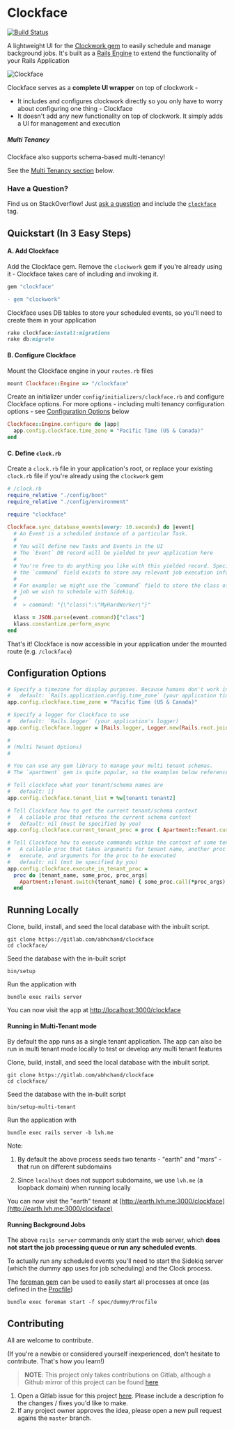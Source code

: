 # Clockface

[![Build Status](https://gitlab.com/abhchand/clockface/badges/master/build.svg)](https://gitlab.com/abhchand/clockface/pipelines)

A lightweight UI for the [Clockwork gem](https://github.com/Rykian/clockwork) to easily schedule and manage background jobs. It's built as a [Rails Engine](http://guides.rubyonrails.org/engines.html) to extend the functionality of your Rails Application

![Clockface](https://gitlab.com/abhchand/clockface/raw/master/meta/screenshot.png)

Clockface serves as a **complete UI wrapper** on top of clockwork -

- It includes and configures clockwork directly so you only have to worry about configuring one thing - Clockface
- It doesn't add any new functionality on top of clockwork. It simply adds a UI for management and execution

##### Multi Tenancy

Clockface also supports schema-based multi-tenancy!

See the [Multi Tenancy section](#multi_tenancy) below.

### Have a Question?

Find us on StackOverflow! Just [ask a question](https://stackoverflow.com/questions/ask) and include the [`clockface`](https://stackoverflow.com/questions/tagged/clockface) tag.


## Quickstart (In 3 Easy Steps)

#### A. Add Clockface

Add the Clockface gem. Remove the `clockwork` gem if you're already using it - Clockface takes care of including and invoking it.

```ruby
gem "clockface"
```

```diff
- gem "clockwork"
```

Clockface uses DB tables to store your scheduled events, so you'll need to create them in your application

```ruby
rake clockface:install:migrations
rake db:migrate
```

#### B. Configure Clockface

Mount the Clockface engine in your `routes.rb` files

```ruby
mount Clockface::Engine => "/clockface"
```

Create an initializer under `config/initializers/clockface.rb` and configure Clockface options. For more options - including multi tenancy configuration options - see [Configuration Options](#configuration_options) below

```ruby
Clockface::Engine.configure do |app|
  app.config.clockface.time_zone = "Pacific Time (US & Canada)"
end
```

#### C. Define `clock.rb`

Create a `clock.rb` file in your application's root, or replace your existing `clock.rb` file if you're already using the `clockwork` gem

```ruby
# /clock.rb
require_relative "./config/boot"
require_relative "./config/environment"

require "clockface"

Clockface.sync_database_events(every: 10.seconds) do |event|
  # An Event is a scheduled instance of a particular Task.
  #
  # You will define new Tasks and Events in the UI
  # The `Event` DB record will be yielded to your application here
  #
  # You're free to do anything you like with this yielded record. Specifically,
  # the `command` field exists to store any relevant job execution information.
  #
  # For example: we might use the `command` field to store the class of the
  # job we wish to schedule with Sidekiq.
  #
  #  > command: "{\"class\":\"MyHardWorker\"}"

  klass = JSON.parse(event.command)["class"]
  klass.constantize.perform_async
end
```

That's it! Clockface is now accessible in your application under the mounted route (e.g. `/clockface`)


## <a name="configuration_options"></a>Configuration Options

```ruby
# Specify a timezone for display purposes. Because humans don't work in UTC.
#   default: `Rails.application.config.time_zone` (your application time zone)
app.config.clockface.time_zone = "Pacific Time (US & Canada)"

# Specify a logger for Clockface to use
#   default: `Rails.logger` (your application's logger)
app.config.clockface.logger = [Rails.logger, Logger.new(Rails.root.join("log", "clockface.log"))]

#
# (Multi Tenant Options)
#

# You can use any gem library to manage your multi tenant schemas.
# The `apartment` gem is quite popular, so the examples below reference configuration using that gem

# Tell clockface what your tenant/schema names are
#   default: []
app.config.clockface.tenant_list = %w[tenant1 tenant2]

# Tell Clockface how to get the current tenant/schema context
#   A callable proc that returns the current schema context
#   default: nil (must be specified by you)
app.config.clockface.current_tenant_proc = proc { Apartment::Tenant.current }

# Tell Clockface how to execute commands within the context of some tenant/schema
#   A callable proc that takes arguments for tenant name, another proc to
#   execute, and arguments for the proc to be executed
#   default: nil (mst be specified by you)
app.config.clockface.execute_in_tenant_proc =
  proc do |tenant_name, some_proc, proc_args|
    Apartment::Tenant.switch(tenant_name) { some_proc.call(*proc_args) }
  end
```

## Running Locally

Clone, build, install, and seed the local database with the inbuilt script.

```
git clone https://gitlab.com/abhchand/clockface
cd clockface/
```

Seed the database with the in-built script

```
bin/setup
```

Run the application with

```
bundle exec rails server
```

You can now visit the app at [http://localhost:3000/clockface](http://localhost:3000/clockface)

#### Running in Multi-Tenant mode

By default the app runs as a single tenant application. The app can also be run in multi tenant mode locally to test or develop any multi tenant features

Clone, build, install, and seed the local database with the inbuilt script.

```
git clone https://gitlab.com/abhchand/clockface
cd clockface/
```

Seed the database with the in-built script

```
bin/setup-multi-tenant
```

Run the application with

```
bundle exec rails server -b lvh.me
```


Note:
1. By default the above process seeds two tenants - "earth" and "mars" - that run on different subdomains

2. Since `localhost` does not support subdomains, we use `lvh.me` (a loopback domain) when running locally


You can now visit the "earth" tenant at [http://earth.lvh.me:3000/clockface](http://earth.lvh.me:3000/clockface)


#### Running Background Jobs


The above `rails server` commands only start the web server, which **does not start the job processing queue or run any scheduled events**.

To actually run any scheduled events you'll need to start the Sidekiq server (which the dummy app uses for job scheduling) and the Clock process.

The [foreman gem](https://github.com/ddollar/foreman) can be used to easily start all processes at once (as defined in the [Procfile](./spec/dummy/Procfile))

```
bundle exec foreman start -f spec/dummy/Procfile
```

## Contributing

All are welcome to contribute.

(If you're a newbie or considered yourself inexperienced, don't hesitate to contribute. That's how you learn!)

> **NOTE**: This project only takes contributions on Gitlab, although a Github mirror of this project can be found [here](http://github.com/abhchand/clockface)

1. Open a Gitlab issue for this project [here](https://gitlab.com/abhchand/clockface/issues/new). Please include a description fo the changes / fixes you'd like to make.
2. If any project owner approves the idea, please open a new pull request agains the `master` branch.
